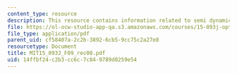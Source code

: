 ```yaml
---
content_type: resource
description: This resource contains information related to semi dynamic programming.
file: https://ol-ocw-studio-app-qa.s3.amazonaws.com/courses/15-093j-optimization-methods-fall-2009/14ffbf24c2b3cc6c7c849789d0259e54_MIT15_093J_F09_rec08.pdf
file_type: application/pdf
parent_uid: cf58407a-2c2b-3892-6cb5-9cc75c2a27e8
resourcetype: Document
title: MIT15_093J_F09_rec08.pdf
uid: 14ffbf24-c2b3-cc6c-7c84-9789d0259e54
---
```

